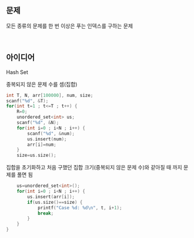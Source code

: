 ## 문제
모든 종류의 문제를 한 번 이상은 푸는 인덱스를 구하는 문제

<br/>

## 아이디어
Hash Set

중복되지 않은 문제 수를 셈(집합)
```c
int T, N, arr[100000], num, size;
scanf("%d", &T);
for(int t=1 ; t<=T ; t++) {
	R=0;
	unordered_set<int> us;
	scanf("%d", &N);
	for(int i=0 ; i<N ; i++) {
		scanf("%d", &num);
		us.insert(num);
		arr[i]=num;
	}
	size=us.size();
```
집합을 초기화하고 처음 구했던 집합 크기(중복되지 않은 문제 수)와 같아질 때 까지 문제를 풀면 됨
```c
	us=unordered_set<int>();
	for(int i=0 ; i<N ; i++) {
		us.insert(arr[i]);
		if(us.size()==size) {
			printf("Case %d: %d\n", t, i+1);
			break;
		}
	}
}
```